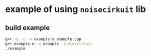 # example of using `noisecirkuit` lib

## build example
```bash
g++ -g -c -o example.o example.cpp
g++ example.o -o example -lnoisecirkuit
./example
```
